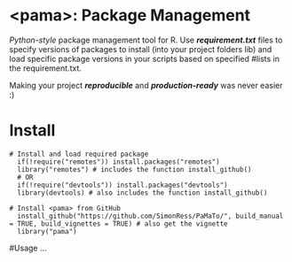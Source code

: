 # \<pama\>: Package Management
*Python-style* package management tool for R. Use ***requirement.txt*** files to specify versions of packages to install (into your project folders lib) and load specific package versions in your scripts based on specified #lists in the requirement.txt. 

Making your project ***reproducible*** and ***production-ready*** was never easier :)

# Install <pama>
```
# Install and load required package
  if(!require("remotes")) install.packages("remotes")
  library("remotes") # includes the function install_github()
  # OR
  if(!require("devtools")) install.packages("devtools")
  library(devtools) # also includes the function install_github()

# Install <pama> from GitHub
  install_github("https://github.com/SimonRess/PaMaTo/", build_manual = TRUE, build_vignettes = TRUE) # also get the vignette
  library("pama")
```

#Usage
...
